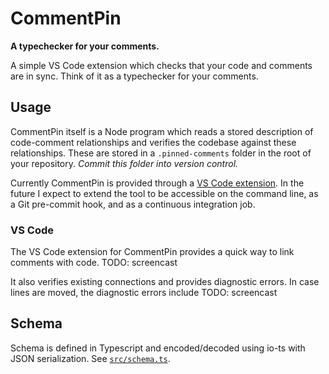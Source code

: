 # CommentPin

**A typechecker for your comments.**

A simple VS Code extension which checks that your code and comments are in sync.
Think of it as a typechecker for your comments.

## Usage

CommentPin itself is a Node program which reads a stored description of code-comment relationships and verifies the codebase against these relationships.
These are stored in a `.pinned-comments` folder in the root of your repository.
_Commit this folder into version control._

Currently CommentPin is provided through a [VS Code extension](TODO-link).
In the future I expect to extend the tool to be accessible on the command line, as a Git pre-commit hook, and as a continuous integration job.

### VS Code

The VS Code extension for CommentPin provides a quick way to link comments with code.
TODO: screencast

It also verifies existing connections and provides diagnostic errors.
In case lines are moved, the diagnostic errors include
TODO: screencast

## Schema

Schema is defined in Typescript and encoded/decoded using io-ts with JSON serialization.
See [`src/schema.ts`](src/schema.ts).
